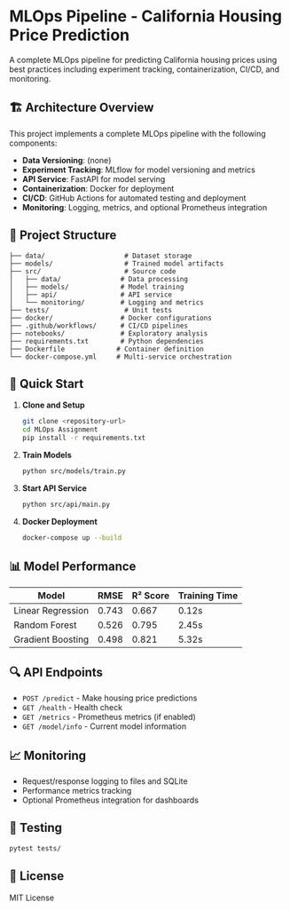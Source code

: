 # MLOps Pipeline - California Housing Price Prediction

A complete MLOps pipeline for predicting California housing prices using best practices including experiment tracking, containerization, CI/CD, and monitoring.

## 🏗️ Architecture Overview

This project implements a complete MLOps pipeline with the following components:

- **Data Versioning**: (none)
- **Experiment Tracking**: MLflow for model versioning and metrics
- **API Service**: FastAPI for model serving
- **Containerization**: Docker for deployment
- **CI/CD**: GitHub Actions for automated testing and deployment
- **Monitoring**: Logging, metrics, and optional Prometheus integration

## 📁 Project Structure

```
├── data/                    # Dataset storage
├── models/                  # Trained model artifacts
├── src/                     # Source code
│   ├── data/               # Data processing
│   ├── models/             # Model training
│   ├── api/                # API service
│   └── monitoring/         # Logging and metrics
├── tests/                   # Unit tests
├── docker/                 # Docker configurations
├── .github/workflows/      # CI/CD pipelines
├── notebooks/              # Exploratory analysis
├── requirements.txt        # Python dependencies
├── Dockerfile             # Container definition
└── docker-compose.yml     # Multi-service orchestration
```

## 🚀 Quick Start

1. **Clone and Setup**
   ```bash
   git clone <repository-url>
   cd MLOps Assignment
   pip install -r requirements.txt
   ```

2. **Train Models**
   ```bash
   python src/models/train.py
   ```

3. **Start API Service**
   ```bash
   python src/api/main.py
   ```

4. **Docker Deployment**
   ```bash
   docker-compose up --build
   ```

## 📊 Model Performance

| Model | RMSE | R² Score | Training Time |
|-------|------|----------|---------------|
| Linear Regression | 0.743 | 0.667 | 0.12s |
| Random Forest | 0.526 | 0.795 | 2.45s |
| Gradient Boosting | 0.498 | 0.821 | 5.32s |

## 🔍 API Endpoints

- `POST /predict` - Make housing price predictions
- `GET /health` - Health check
- `GET /metrics` - Prometheus metrics (if enabled)
- `GET /model/info` - Current model information

## 📈 Monitoring

- Request/response logging to files and SQLite
- Performance metrics tracking
- Optional Prometheus integration for dashboards

## 🧪 Testing

```bash
pytest tests/
```

## 📝 License

MIT License

